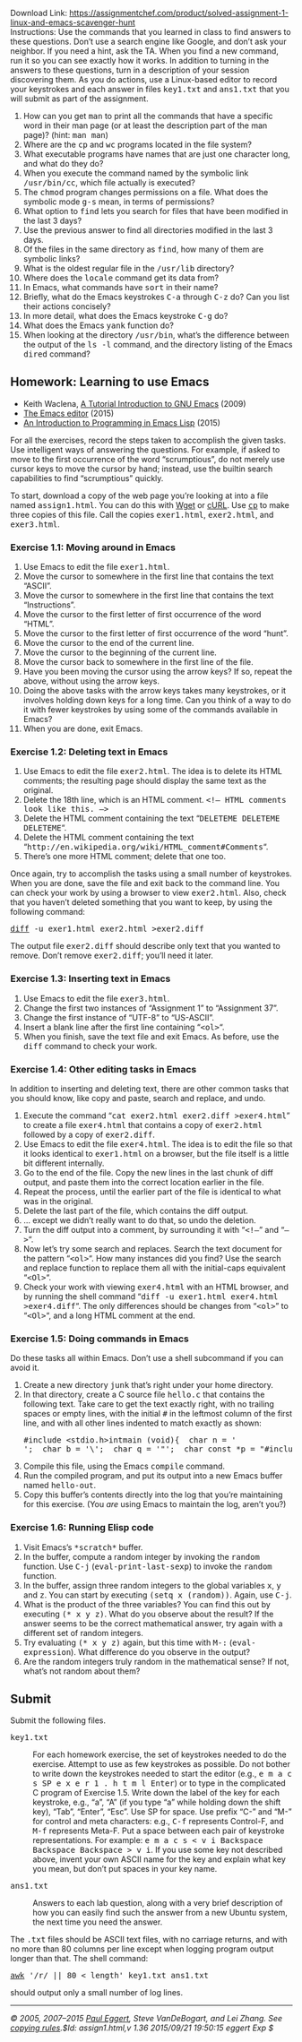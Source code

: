 Download Link: https://assignmentchef.com/product/solved-assignment-1-linux-and-emacs-scavenger-hunt
<br>
Instructions: Use the commands that you learned in class to find answers to these questions. Don’t use a search engine like Google, and don’t ask your neighbor. If you need a hint, ask the <abbr>TA</abbr>. When you find a new command, run it so you can see exactly how it works. In addition to turning in the answers to these questions, turn in a description of your session discovering them. As you do actions, use a Linux-based editor to record your keystrokes and each answer in files <samp>key1.txt</samp> and <samp>ans1.txt</samp> that you will submit as part of the assignment.

<ol>

 <li>How can you get <samp>man</samp> to print all the commands that have a specific word in their man page (or at least the description part of the man page)? (hint: <samp>man man</samp>)</li>

 <li>Where are the <samp>cp</samp> and <samp>wc</samp> programs located in the file system?</li>

 <li>What executable programs have names that are just one character long, and what do they do?</li>

 <li>When you execute the command named by the symbolic link <samp>/usr/bin/cc</samp>, which file actually is executed?</li>

 <li>The <samp>chmod</samp> program changes permissions on a file. What does the symbolic mode <samp>g-s</samp> mean, in terms of permissions?</li>

 <li>What option to <samp>find</samp> lets you search for files that have been modified in the last 3 days?</li>

 <li>Use the previous answer to find all directories modified in the last 3 days.</li>

 <li>Of the files in the same directory as <samp>find</samp>, how many of them are symbolic links?</li>

 <li>What is the oldest regular file in the <samp>/usr/lib</samp> directory?</li>

 <li>Where does the <samp>locale</samp> command get its data from?</li>

 <li>In Emacs, what commands have <samp>sort</samp> in their name?</li>

 <li>Briefly, what do the Emacs keystrokes <samp>C-a</samp> through <samp>C-z</samp> do? Can you list their actions concisely?</li>

 <li>In more detail, what does the Emacs keystroke <samp>C-g</samp> do?</li>

 <li>What does the Emacs <samp>yank</samp> function do?</li>

 <li>When looking at the directory <samp>/usr/bin</samp>, what’s the difference between the output of the <samp>ls -l</samp> command, and the directory listing of the Emacs <samp>dired</samp> command?</li>

</ol>

<h2>Homework: Learning to use Emacs</h2>

<ul>

 <li>Keith Waclena, <a href="http://www2.lib.uchicago.edu/~keith//tcl-course/emacs-tutorial.html">A Tutorial Introduction to GNU Emacs</a> (2009)</li>

 <li><a href="https://www.gnu.org/software/emacs/manual/emacs.html">The Emacs editor</a> (2015)</li>

 <li><a href="https://www.gnu.org/software/emacs/manual/eintr.html">An Introduction to Programming in Emacs Lisp</a> (2015)</li>

</ul>

For all the exercises, record the steps taken to accomplish the given tasks. Use intelligent ways of answering the questions. For example, if asked to move to the first occurrence of the word “scrumptious”, do not merely use cursor keys to move the cursor by hand; instead, use the builtin search capabilities to find “scrumptious” quickly.

To start, download a copy of the web page you’re looking at into a file named <samp>assign1.html</samp>. You can do this with <a href="https://www.gnu.org/software/wget/">Wget</a> or <a href="https://curl.haxx.se/">cURL</a>. Use <samp><a href="https://pubs.opengroup.org/onlinepubs/9699919799/utilities/cp.html">cp</a></samp> to make three copies of this file. Call the copies <samp>exer1.html</samp>, <samp>exer2.html</samp>, and <samp>exer3.html</samp>.

<h3>Exercise 1.1: Moving around in Emacs</h3>

<ol>

 <li>Use Emacs to edit the file <samp>exer1.html</samp>.</li>

 <li>Move the cursor to somewhere in the first line that contains the text “ASCII”.</li>

 <li>Move the cursor to somewhere in the first line that contains the text “Instructions”.</li>

 <li>Move the cursor to the first letter of first occurrence of the word “HTML”.</li>

 <li>Move the cursor to the first letter of first occurrence of the word “hunt”.</li>

 <li>Move the cursor to the end of the current line.</li>

 <li>Move the cursor to the beginning of the current line.</li>

 <li>Move the cursor back to somewhere in the first line of the file.</li>

 <li>Have you been moving the cursor using the arrow keys? If so, repeat the above, without using the arrow keys.</li>

 <li>Doing the above tasks with the arrow keys takes many keystrokes, or it involves holding down keys for a long time. Can you think of a way to do it with fewer keystrokes by using some of the commands available in Emacs?</li>

 <li>When you are done, exit Emacs.</li>

</ol>

<h3>Exercise 1.2: Deleting text in Emacs</h3>

<ol>

 <li>Use Emacs to edit the file <samp>exer2.html</samp>. The idea is to delete its HTML comments; the resulting page should display the same text as the original.</li>

 <li>Delete the 18th line, which is an HTML comment. <samp>&lt;!– HTML comments look like this. –&gt;</samp></li>

 <li>Delete the HTML comment containing the text “<samp>DELETEME DELETEME DELETEME</samp>“.</li>

 <li>Delete the HTML comment containing the text “<samp>http://en.wikipedia.org/wiki/HTML_comment#Comments</samp>“.</li>

 <li>There’s one more HTML comment; delete that one too.</li>

</ol>

Once again, try to accomplish the tasks using a small number of keystrokes. When you are done, save the file and exit back to the command line. You can check your work by using a browser to view <samp>exer2.html</samp>. Also, check that you haven’t deleted something that you want to keep, by using the following command:

<pre><samp><a href="https://www.gnu.org/software/diffutils/">diff</a> -u exer1.html exer2.html &gt;exer2.diff</samp></pre>

The output file <samp>exer2.diff</samp> should describe only text that you wanted to remove. Don’t remove <samp>exer2.diff</samp>; you’ll need it later.

<h3>Exercise 1.3: Inserting text in Emacs</h3>

<ol>

 <li>Use Emacs to edit the file <samp>exer3.html</samp>.</li>

 <li>Change the first two instances of “Assignment 1” to “Assignment 37”.</li>

 <li>Change the first instance of “UTF-8” to “US-ASCII”.</li>

 <li>Insert a blank line after the first line containing “<samp>&lt;ol&gt;</samp>“.</li>

 <li>When you finish, save the text file and exit Emacs. As before, use the <samp>diff</samp> command to check your work.</li>

</ol>

<h3>Exercise 1.4: Other editing tasks in Emacs</h3>

In addition to inserting and deleting text, there are other common tasks that you should know, like copy and paste, search and replace, and undo.

<ol>

 <li>Execute the command “<samp>cat exer2.html exer2.diff &gt;exer4.html</samp>” to create a file <samp>exer4.html</samp> that contains a copy of <samp>exer2.html</samp> followed by a copy of <samp>exer2.diff</samp>.</li>

 <li>Use Emacs to edit the file <samp>exer4.html</samp>. The idea is to edit the file so that it looks identical to <samp>exer1.html</samp> on a browser, but the file itself is a little bit different internally.</li>

 <li>Go to the end of the file. Copy the new lines in the last chunk of diff output, and paste them into the correct location earlier in the file.</li>

 <li>Repeat the process, until the earlier part of the file is identical to what was in the original.</li>

 <li>Delete the last part of the file, which contains the diff output.</li>

 <li>… except we didn’t really want to do that, so undo the deletion.</li>

 <li>Turn the diff output into a comment, by surrounding it with “<samp>&lt;!–</samp>” and “<samp>–&gt;</samp>“.</li>

 <li>Now let’s try some search and replaces. Search the text document for the pattern “<samp>&lt;ol&gt;</samp>“. How many instances did you find? Use the search and replace function to replace them all with the initial-caps equivalent “<samp>&lt;Ol&gt;</samp>“.</li>

 <li>Check your work with viewing <samp>exer4.html</samp> with an HTML browser, and by running the shell command “<samp>diff -u exer1.html exer4.html &gt;exer4.diff</samp>“. The only differences should be changes from “<samp>&lt;ol&gt;</samp>” to “<samp>&lt;Ol&gt;</samp>“, and a long HTML comment at the end.</li>

</ol>

<h3>Exercise 1.5: Doing commands in Emacs</h3>

Do these tasks all within Emacs. Don’t use a shell subcommand if you can avoid it.

<ol>

 <li>Create a new directory <samp>junk</samp> that’s right under your home directory.</li>

 <li>In that directory, create a C source file <samp>hello.c</samp> that contains the following text. Take care to get the text exactly right, with no trailing spaces or empty lines, with the initial <samp>#</samp> in the leftmost column of the first line, and with all other lines indented to match exactly as shown:<pre><samp>#include &lt;stdio.h&gt;intmain (void){  char n = '
';  char b = '\';  char q = '"';  char const *p = "#include &lt;stdio.h&gt;%cint%cmain (void)%c{%c  char n = '%cn';%c  char b = '%c%c';%c  char q = '%c';%c  char const *p = %c%s%c;%c  printf (p, n, n, n, n, b, n, b, b, n, q, n, q, p, q, n, n, n, n);%c  return 0;%c}%c";  printf (p, n, n, n, n, b, n, b, b, n, q, n, q, p, q, n, n, n, n);  return 0;}</samp></pre></li>

 <li>Compile this file, using the Emacs <samp>compile</samp> command.</li>

 <li>Run the compiled program, and put its output into a new Emacs buffer named <samp>hello-out</samp>.</li>

 <li>Copy this buffer’s contents directly into the log that you’re maintaining for this exercise. (You <em>are</em> using Emacs to maintain the log, aren’t you?)</li>

</ol>

<h3>Exercise 1.6: Running Elisp code</h3>

<ol>

 <li>Visit Emacs’s <samp>*scratch*</samp> buffer.</li>

 <li>In the buffer, compute a random integer by invoking the <samp>random</samp> function. Use <samp>C-j</samp> (<samp>eval-print-last-sexp</samp>) to invoke the <samp>random</samp> function.</li>

 <li>In the buffer, assign three random integers to the global variables <samp>x</samp>, <samp>y</samp> and <samp>z</samp>. You can start by executing <samp>(setq x (random))</samp>. Again, use <samp>C-j</samp>.</li>

 <li>What is the product of the three variables? You can find this out by executing <samp>(* x y z)</samp>. What do you observe about the result? If the answer seems to be the correct mathematical answer, try again with a different set of random integers.</li>

 <li>Try evaluating <samp>(* x y z)</samp> again, but this time with <samp>M-:</samp> (<samp>eval-expression</samp>). What difference do you observe in the output?</li>

 <li>Are the random integers truly random in the mathematical sense? If not, what’s not random about them?</li>

</ol>

<h2>Submit</h2>

Submit the following files.

<dl>

 <dt>

  <samp>key1.txt</samp>

 </dt>

 <dd>

  For each homework exercise, the set of keystrokes needed to do the exercise. Attempt to use as few keystrokes as possible. Do not bother to write down the keystrokes needed to start the editor (e.g., <samp>e m a c s SP e x e r 1 . h t m l Enter</samp>) or to type in the complicated C program of Exercise 1.5. Write down the label of the key for each keystroke, e.g., “a”, “A” (if you type “a” while holding down the shift key), “Tab”, “Enter”, “Esc”. Use SP for space. Use prefix “C-” and “M-” for control and meta characters: e.g., <samp>C-f</samp> represents Control-F, and <samp>M-f</samp> represents Meta-F. Put a space between each pair of keystroke representations. For example: <samp>e m a c s &lt; v i Backspace Backspace Backspace &gt; v i</samp>. If you use some key not described above, invent your own ASCII name for the key and explain what key you mean, but don’t put spaces in your key name.

 </dd>

 <dt>

  <samp>ans1.txt</samp>

 </dt>

 <dd>

  Answers to each lab question, along with a very brief description of how you can easily find such the answer from a new Ubuntu system, the next time you need the answer.

 </dd>

</dl>

The <samp>.txt</samp> files should be ASCII text files, with no carriage returns, and with no more than 80 columns per line except when logging program output longer than that. The shell command:

<pre><samp><a href="https://en.wikipedia.org/wiki/AWK">awk</a> '/r/ || 80 &lt; length' key1.txt ans1.txt</samp></pre>

should output only a small number of log lines.

<hr>

<address>© 2005, 2007–2015 <a href="../mail-eggert.html">Paul Eggert</a>, Steve VanDeBogart, and Lei Zhang. See <a href="../copyright.html">copying rules</a>.$Id: assign1.html,v 1.36 2015/09/21 19:50:15 eggert Exp $</address>